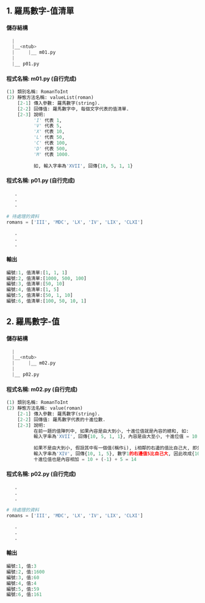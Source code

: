 ## 1. 羅馬數字-值清單


#### 儲存結構
``` python
  |
  |__<ntub>
  |     |__ m01.py
  |
  |__ p01.py   
```


#### 程式名稱: m01.py (自行完成)
``` python
(1) 類別名稱: RomanToInt
(2) 靜態方法名稱: valueList(roman)
    [2-1] 傳入參數: 羅馬數字(string). 
    [2-2] 回傳值: 羅馬數字中, 每個文字代表的值清單.
    [2-3] 說明: 
          'I' 代表 1, 
          'V' 代表 5, 
          'X' 代表 10, 
          'L' 代表 50, 
          'C' 代表 100, 
          'D' 代表 500, 
          'M' 代表 1000.
          
          如, 輸入字串為'XVII', 回傳{10, 5, 1, 1}
```

#### 程式名稱: p01.py (自行完成)
``` python
   .
   .
   .
   
# 待處理的資料
romans = ['III', 'MDC', 'LX', 'IV', 'LIX', 'CLXI']

   .
   .
   .   
```

#### 輸出
``` python
編號:1, 值清單:[1, 1, 1]
編號:2, 值清單:[1000, 500, 100]
編號:3, 值清單:[50, 10]
編號:4, 值清單:[1, 5]
編號:5, 值清單:[50, 1, 10]
編號:6, 值清單:[100, 50, 10, 1]
```



## 2. 羅馬數字-值


#### 儲存結構
``` python
  |
  |__<ntub>
  |     |__ m02.py
  |
  |__ p02.py   
```


#### 程式名稱: m02.py (自行完成)
``` python
(1) 類別名稱: RomanToInt
(2) 靜態方法名稱: value(roman)
    [2-1] 傳入參數: 羅馬數字(string). 
    [2-2] 回傳值: 羅馬數字代表的十進位數.
    [2-3] 說明: 
          在前一題的值陣列中, 如果內容是由大到小, 十進位值就是內容的總和, 如:          
          輸入字串為'XVII', 回傳{10, 5, 1, 1}, 內容是由大至小, 十進位值 = 10 + 5 + 1 + 1 = 17
          
          如果不是由大到小, 假設其中有一個值(稱作i), i相鄰的右邊的值比自己大, 即先將i改成-i, 如:
          輸入字串為'XIV', 回傳{10, 1, 5}, 數字1的右邊值5比自己大, 因此改成{10, -1, 5}.
          十進位值也是內容相加 = 10 + (-1) + 5 = 14
```

#### 程式名稱: p02.py (自行完成)
``` python
   .
   .
   .
   
# 待處理的資料
romans = ['III', 'MDC', 'LX', 'IV', 'LIX', 'CLXI']

   .
   .
   .   
```

#### 輸出
``` python
編號:1, 值:3
編號:2, 值:1600
編號:3, 值:60
編號:4, 值:4
編號:5, 值:59
編號:6, 值:161
```
